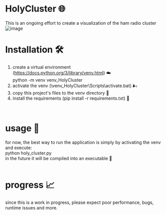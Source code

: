 # HolyCluster 🌐
This is an ongoing effort to create a visualization of the ham radio cluster<br>
![image](https://github.com/4Z1KD/HolyCluster/assets/24712835/e50cbdb7-22a5-4142-a200-1548b975a692)
<br>
# Installation 🛠
1. create a virtual environment (https://docs.python.org/3/library/venv.html) ☁️<br>
   python -m venv venv_HolyCluster<br>
3. activate the venv (\venv_HolyCluster\Scripts\activate.bat) 🌬️
4. copy this project's files to the venv directory 📑
5. install the requirements (pip install -r requirements.txt) 🧰
<br>

# usage 💾
for now, the best way to run the application is simply by activating the venv and execute:<br>
python holy_cluster.py<br>
in the future it will be compiled into an executable 💾<br>
<br>

# progress 📈
since this is a work in progress, please expect poor performance, bugs, runtime issues and more.<br>

